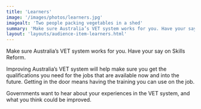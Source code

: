 ```yaml
---
title: 'Learners'
image: '/images/photos/learners.jpg'
imagealt: 'Two people packing vegetables in a shed'
summary: 'Make sure Australia’s VET system works for you. Have your say on Skills Reform.'
layout: 'layouts/audience-item-learners.html'
---
```

Make sure Australia’s VET system works for you. Have your say on Skills Reform.

Improving Australia’s VET system will help make sure you get the qualifications you need for the jobs that are available now and into the future. Getting in the door means having the training you can use on the job.

Governments want to hear about your experiences in the VET system, and what you think could be improved.
